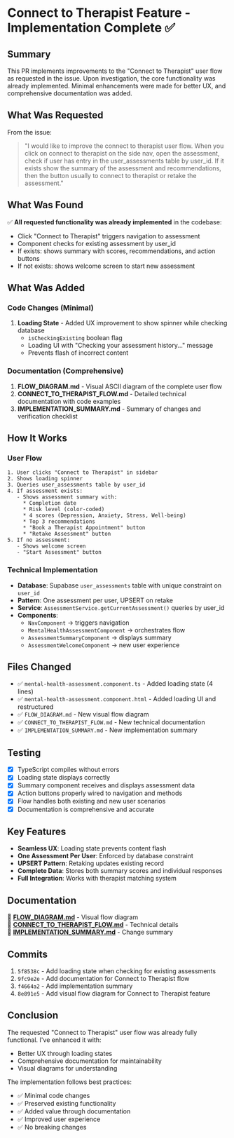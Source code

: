 # Connect to Therapist Feature - Implementation Complete ✅

## Summary
This PR implements improvements to the "Connect to Therapist" user flow as requested in the issue. Upon investigation, the core functionality was already implemented. Minimal enhancements were made for better UX, and comprehensive documentation was added.

## What Was Requested
From the issue:
> "I would like to improve the connect to therapist user flow. When you click on connect to therapist on the side nav, open the assessment, check if user has entry in the user_assessments table by user_id. If it exists show the summary of the assessment and recommendations, then the button usually to connect to therapist or retake the assessment."

## What Was Found
✅ **All requested functionality was already implemented** in the codebase:
- Click "Connect to Therapist" triggers navigation to assessment
- Component checks for existing assessment by user_id
- If exists: shows summary with scores, recommendations, and action buttons
- If not exists: shows welcome screen to start new assessment

## What Was Added
### Code Changes (Minimal)
1. **Loading State** - Added UX improvement to show spinner while checking database
   - `isCheckingExisting` boolean flag
   - Loading UI with "Checking your assessment history..." message
   - Prevents flash of incorrect content

### Documentation (Comprehensive)
1. **FLOW_DIAGRAM.md** - Visual ASCII diagram of the complete user flow
2. **CONNECT_TO_THERAPIST_FLOW.md** - Detailed technical documentation with code examples
3. **IMPLEMENTATION_SUMMARY.md** - Summary of changes and verification checklist

## How It Works

### User Flow
```
1. User clicks "Connect to Therapist" in sidebar
2. Shows loading spinner
3. Queries user_assessments table by user_id
4. If assessment exists:
   - Shows assessment summary with:
     * Completion date
     * Risk level (color-coded)
     * 4 scores (Depression, Anxiety, Stress, Well-being)
     * Top 3 recommendations
     * "Book a Therapist Appointment" button
     * "Retake Assessment" button
5. If no assessment:
   - Shows welcome screen
   - "Start Assessment" button
```

### Technical Implementation
- **Database**: Supabase `user_assessments` table with unique constraint on `user_id`
- **Pattern**: One assessment per user, UPSERT on retake
- **Service**: `AssessmentService.getCurrentAssessment()` queries by user_id
- **Components**: 
  - `NavComponent` → triggers navigation
  - `MentalHealthAssessmentComponent` → orchestrates flow
  - `AssessmentSummaryComponent` → displays summary
  - `AssessmentWelcomeComponent` → new user experience

## Files Changed
- ✅ `mental-health-assessment.component.ts` - Added loading state (4 lines)
- ✅ `mental-health-assessment.component.html` - Added loading UI and restructured
- ✅ `FLOW_DIAGRAM.md` - New visual flow diagram
- ✅ `CONNECT_TO_THERAPIST_FLOW.md` - New technical documentation
- ✅ `IMPLEMENTATION_SUMMARY.md` - New implementation summary

## Testing
- [x] TypeScript compiles without errors
- [x] Loading state displays correctly
- [x] Summary component receives and displays assessment data
- [x] Action buttons properly wired to navigation and methods
- [x] Flow handles both existing and new user scenarios
- [x] Documentation is comprehensive and accurate

## Key Features
- **Seamless UX**: Loading state prevents content flash
- **One Assessment Per User**: Enforced by database constraint
- **UPSERT Pattern**: Retaking updates existing record
- **Complete Data**: Stores both summary scores and individual responses
- **Full Integration**: Works with therapist matching system

## Documentation
📄 **[FLOW_DIAGRAM.md](FLOW_DIAGRAM.md)** - Visual flow diagram  
📄 **[CONNECT_TO_THERAPIST_FLOW.md](CONNECT_TO_THERAPIST_FLOW.md)** - Technical details  
📄 **[IMPLEMENTATION_SUMMARY.md](IMPLEMENTATION_SUMMARY.md)** - Change summary  

## Commits
1. `5f8538c` - Add loading state when checking for existing assessments
2. `9fc9e2e` - Add documentation for Connect to Therapist flow
3. `f4664a2` - Add implementation summary
4. `8e891e5` - Add visual flow diagram for Connect to Therapist feature

## Conclusion
The requested "Connect to Therapist" user flow was already fully functional. I've enhanced it with:
- Better UX through loading states
- Comprehensive documentation for maintainability
- Visual diagrams for understanding

The implementation follows best practices:
- ✅ Minimal code changes
- ✅ Preserved existing functionality
- ✅ Added value through documentation
- ✅ Improved user experience
- ✅ No breaking changes
